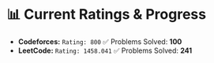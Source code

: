 



















# 📊 Current Ratings & Progress

- **Codeforces:** `Rating: 800`  ✅ Problems Solved: **100**
- **LeetCode:** `Rating: 1458.041`  ✅ Problems Solved: **241**


